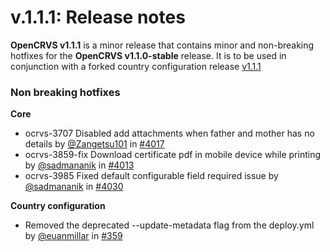 # v.1.1.1: Release notes

**OpenCRVS v1.1.1** is a minor release that contains minor and non-breaking hotfixes for the **OpenCRVS v1.1.0-stable** release. It is to be used in conjunction with a forked country configuration release [v1.1.1](https://github.com/opencrvs/opencrvs-farajaland/releases/tag/v1.1.1)



### Non breaking hotfixes

**Core**

* ocrvs-3707 Disabled add attachments when father and mother has no details by [@Zangetsu101](https://github.com/Zangetsu101) in [#4017](https://github.com/opencrvs/opencrvs-core/pull/4017)
* ocrvs-3859-fix Download certificate pdf in mobile device while printing by [@sadmananik](https://github.com/sadmananik) in [#4013](https://github.com/opencrvs/opencrvs-core/pull/4013)
* ocrvs-3985 Fixed default configurable field required issue by [@sadmananik](https://github.com/sadmananik) in [#4030](https://github.com/opencrvs/opencrvs-core/pull/4030)

**Country configuration**

* Removed the deprecated --update-metadata flag from the deploy.yml by [@euanmillar](https://github.com/euanmillar) in [#359](https://github.com/opencrvs/opencrvs-farajaland/pull/359)
